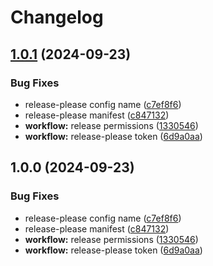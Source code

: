 # Changelog

## [1.0.1](https://github.com/fdiesel/github-action-release/compare/v1.0.0...v1.0.1) (2024-09-23)


### Bug Fixes

* release-please config name ([c7ef8f6](https://github.com/fdiesel/github-action-release/commit/c7ef8f6e88309c446ed9d763295f5aafd02d486c))
* release-please manifest ([c847132](https://github.com/fdiesel/github-action-release/commit/c847132a4bdecd2279fc9535e15a95f6314ee255))
* **workflow:** release permissions ([1330546](https://github.com/fdiesel/github-action-release/commit/13305465f8924a7c1fc8a509aaffa4cf681416e3))
* **workflow:** release-please token ([6d9a0aa](https://github.com/fdiesel/github-action-release/commit/6d9a0aaabcc2a06a189f904f7d5e7aafba781d65))

## 1.0.0 (2024-09-23)


### Bug Fixes

* release-please config name ([c7ef8f6](https://github.com/fdiesel/github-action-release/commit/c7ef8f6e88309c446ed9d763295f5aafd02d486c))
* release-please manifest ([c847132](https://github.com/fdiesel/github-action-release/commit/c847132a4bdecd2279fc9535e15a95f6314ee255))
* **workflow:** release permissions ([1330546](https://github.com/fdiesel/github-action-release/commit/13305465f8924a7c1fc8a509aaffa4cf681416e3))
* **workflow:** release-please token ([6d9a0aa](https://github.com/fdiesel/github-action-release/commit/6d9a0aaabcc2a06a189f904f7d5e7aafba781d65))
